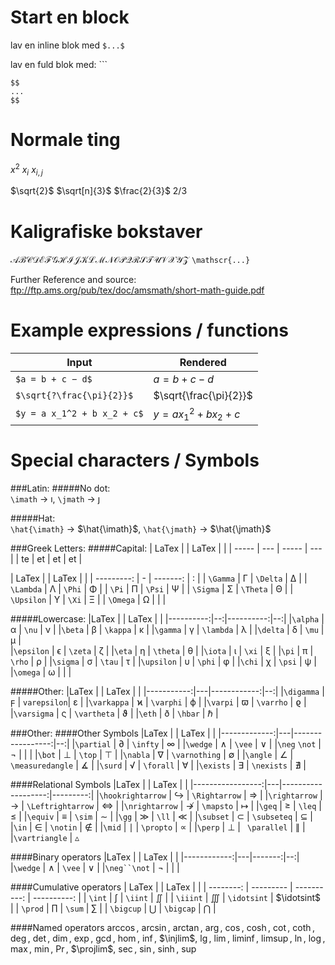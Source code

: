 # Start en block

lav en inline blok med `$...$`

lav en fuld blok med: ```
```
$$
...
$$
```


# Normale ting

$x^2$
$x_i$
$x_{i,j}$

$\sqrt{2}$
$\sqrt[n]{3}$
$\frac{2}{3}$
$2/3$

# Kaligrafiske bokstaver

$\mathscr{ABCDEFGHIJKLMNOPQRSTUVXYZ}$
`\mathscr{...}`




Further Reference and source: ftp://ftp.ams.org/pub/tex/doc/amsmath/short-math-guide.pdf

# Example expressions / functions

|Input             | Rendered        |
|-----------------|----------------|
|`$a = b + c − d$` | $a = b + c − d$ |
|`$\sqrt{?\frac{\pi}{2}}$` | $\sqrt{\frac{\pi}{2}}$ |
|`$y = a x_1^2 + b x_2 + c$` | $y = a x_1^2 + b x_2 + c$ |

# Special characters / Symbols

###Latin:
#####No dot:  
`\imath` $\rightarrow$ $\imath$,
`\jmath` $\rightarrow$ $\jmath$

#####Hat:  
`\hat{\imath}`  $\rightarrow$ $\hat{\imath}$,
`\hat{\jmath}`  $\rightarrow$ $\hat{\jmath}$

###Greek Letters:
#####Capital:
| LaTex |     | LaTex |     |
| ----- | --- | ----- | --- |
| te    | et  | et    | et  |


| LaTex      |   | LaTex    |   |
| ---------: | - | -------: | : |
| `\Gamma`   | Γ | `\Delta` | ∆ |
| `\Lambda`  | Λ | `\Phi`   | Φ |
| `\Pi`      | Π | `\Psi`   | Ψ |
| `\Sigma`   | Σ | `\Theta` | Θ |
| `\Upsilon` | Υ | `\Xi`    | Ξ |
| `\Omega`   | Ω |          |   |

#####Lowercase:
|LaTex      |   | LaTex     |   |
|----------:|--:|----------:|--:|
|`\alpha`   | α | `\nu`     | ν |
|`\beta`    | β | `\kappa`  | κ |
|`\gamma`   | γ | `\lambda` | λ |
|`\delta`   | δ |  `\mu`    | µ |    
|`\epsilon` | ϵ | `\zeta`   | ζ |
|`\eta`     | η | `\theta`  | θ |
|`\iota`    | ι | `\xi`     | ξ |
|`\pi`      | π | `\rho`    | ρ |
|`\sigma`   | σ | `\tau`    | τ |
|`\upsilon` | υ | `\phi`    | φ |
|`\chi`     | χ | `\psi`    | ψ |
|`\omega`   | ω |           |   |

#####Other:
|LaTex       |   | LaTex       |   |
|-----------:|---|------------:|--:|
|`\digamma`  | ϝ | `varepsilon`| ε       |
|`\varkappa` | ϰ | `\varphi`   | ϕ       |
|`\varpi`    | ϖ | `\varrho`   | ϱ       |
|`\varsigma` | ς | `\vartheta` | ϑ       |
|`\eth`      | ð | `\hbar`     | $\hbar$ |


###Other:
####Other Symbols
|LaTex         |   | LaTex            |   |
|-------------:|---|-----------------:|--:|
|`\partial`    | ∂ | `\infty`         | ∞ |
|`\wedge`      | ∧ | `\vee`           | ∨ |
|`\neg` `\not` | ¬ |                  |   |
|`\bot`        | ⊥ | `\top`           | ⊤ |
|`\nabla`      | ∇ | `\varnothing`    | ∅ |
|`\angle`      | ∠ | `\measuredangle` | ∡ |
|`\surd`       | √ | `\forall`        | ∀ |
|`\exists`     | ∃ | `\nexists`       | ∄ |

####Relational Symbols
|LaTex             |   | LaTex              |          |
|-----------------:|---|-------------------:|---------:|
|`\hookrightarrow` | ↪      | `\Rightarrow`     | ⇒         |
|`\rightarrow`     | →      | `\Leftrightarrow` | ⇔         |
|`\nrightarrow`    | ↛      | `\mapsto`         | $\mapsto$ |
|`\geq`            | ≥      | `\leq`            | ≤         |
|`\equiv`          | ≡      | `\sim`            | ∼         |
|`\gg`             | ≫      | `\ll`            | ≪          |
|`\subset`          | ⊂     | `\subseteq`     | ⊆           |
|`\in`             | ∈      | `\notin`         | ∉          |
|`\mid`            | $\mid$ | `\propto`        | ∝          |
|`\perp`            | ⊥     | ` \parallel`     | ∥          |
|`\vartriangle`     | $\vartriangle$

####Binary operators
|LaTex        |   | LaTex  |   |
|------------:|---|-------:|--:|
|`\wedge`     | ∧ | `\vee` | ∨ |
|`\neg``\not` | ¬ |        |   |

####Cumulative operators
| LaTex     |           | LaTex       |             |
| --------: | --------- | ----------: | ----------: |
| `\int`    | ∫         | `\iint`     | $\iint$     |
| `\iiint`  | $\iiint$  | `\idotsint` | $\idotsint$ |
| `\prod`   | $\prod$   | `\sum`      | $\sum$      |
| `\bigcup` | $\bigcup$ | `\bigcap`   | $\bigcap$   |

####Named operators
$\arccos$,
$\arcsin$,
$\arctan$,
$\arg$,
$\cos$,
$\cosh$,
$\cot$,
$\coth$,
$\deg$,
$\det$,
$\dim$,
$\exp$,
$\gcd$,
$\hom$,
$\inf$,
$\injlim$,
$\lg$,
$\lim$,
$\liminf$,
$\limsup$,
$\ln$,
$\log$,
$\max$,
$\min$,
$\Pr$,
$\projlim$,
$\sec$,
$\sin$,
$\sinh$,
$\sup$
